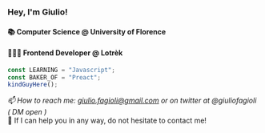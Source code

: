 ### Hey, I'm Giulio!

#### 📚 Computer Science @ University of Florence 
#### 👨🏽‍💻 Frontend Developer @ Lotrèk 

```javascript
const LEARNING = "Javascript";
const BAKER_OF = "Preact";
kindGuyHere();
``` 

*📫 How to reach me: giulio.fagioli@gmail.com or on twitter at @giuliofagioli ( DM open )*<br>
📨 If I can help you in any way, do not hesitate to contact me!

<!--
**Remeic/Remeic** is a ✨ _special_ ✨ repository because its `README.md` (this file) appears on your GitHub profile.

Here are some ideas to get you started:

- 🔭 I’m currently working on ...
- 🌱 I’m currently learning ...
- 👯 I’m looking to collaborate on ...
- 🤔 I’m looking for help with ...
- 💬 Ask me about ...
- 📫 How to reach me: ...
- 😄 Pronouns: ...
- ⚡ Fun fact: ...
-->
